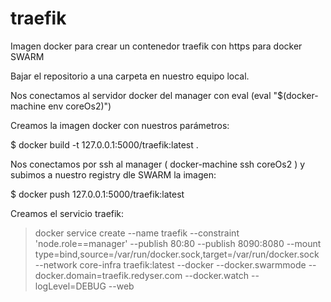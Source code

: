 # traefik
Imagen docker para crear un contenedor traefik con https para docker SWARM

Bajar el repositorio a una carpeta en nuestro equipo local.

Nos conectamos al servidor docker del manager con eval (eval "$(docker-machine env coreOs2)")

Creamos la imagen docker con nuestros parámetros:

$ docker build -t 127.0.0.1:5000/traefik:latest .

Nos conectamos por ssh al manager (  docker-machine ssh coreOs2 ) y subimos a nuestro registry dle SWARM la imagen:

$ docker push 127.0.0.1:5000/traefik:latest

Creamos el servicio traefik:

> docker service create --name traefik --constraint 'node.role==manager' --publish 80:80 --publish 8090:8080 --mount type=bind,source=/var/run/docker.sock,target=/var/run/docker.sock --network core-infra traefik:latest --docker --docker.swarmmode --docker.domain=traefik.redyser.com --docker.watch --logLevel=DEBUG --web
